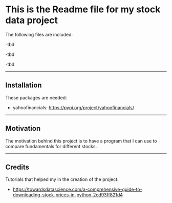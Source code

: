 # This is the Readme file for my stock data project

The following files are included:

-tbd

-tbd

-tbd

-------------
## Installation

These packages are needed:

- yahoofinancials: https://pypi.org/project/yahoofinancials/

-------------

## Motivation

The motivation behind this project is to have a program that I can use to compare fundamentals for different stocks.

-------------

## Credits

Tutorials that helped my in the creation of the project:

- https://towardsdatascience.com/a-comprehensive-guide-to-downloading-stock-prices-in-python-2cd93ff821d4



